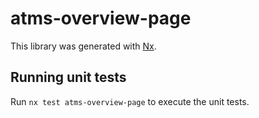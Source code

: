 # atms-overview-page

This library was generated with [Nx](https://nx.dev).

## Running unit tests

Run `nx test atms-overview-page` to execute the unit tests.
